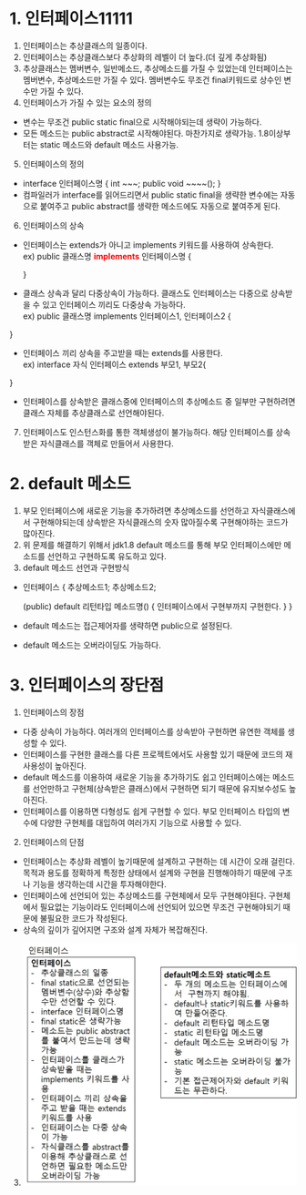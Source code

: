 # 1. 인터페이스11111
1. 인터페이스는 추상클래스의 일종이다.
2. 인터페이스는 추상클래스보다 추상화의 레벨이 더 높다.(더 깊게 추상화됨)
3. 추상클래스는 멤버변수, 일반메소드, 추상메소드를 가질 수 있었는데 인터페이스는 멤버변수, 추상메소드만 가질 수 있다. 멤버변수도 무조건 final키워드로 상수인 변수만 가질 수 있다.
4. 인터페이스가 가질 수 있는 요소의 정의
- 변수는 무조건 public static final으로 시작해야되는데 생략이 가능하다.
- 모든 메소드는 public abstract로 시작해야된다. 마찬가지로 생략가능. 1.8이상부터는 static 메소드와 default 메소드 사용가능.
5. 인터페이스의 정의
- interface 인터페이스명 {
     int ~~~;
     public void ~~~~();
  }
- 컴파일러가 interface를 읽어드리면서 public static final을 생략한 변수에는 자동으로 붙여주고 public abstract를 생략한 메소드에도 자동으로 붙여주게 된다.
6. 인터페이스의 상속
- 인터페이스는 extends가 아니고 implements 키워드를 사용하여 상속한다.  
ex) public 클래스명 <b style="color: red;">implements</b> 인터페이스명 {

    }
- 클래스 상속과 달리 다중상속이 가능하다. 클래스도 인터페이스는 다중으로 상속받을 수 있고 인터페이스 끼리도 다중상속 가능하다.  
ex) public 클래스명 implements 인터페이스1, 인터페이스2 {

}
- 인터페이스 끼리 상속을 주고받을 때는 extends를 사용한다.  
ex) interface 자식 인터페이스 extends 부모1, 부모2{

}
- 인터페이스를 상속받은 클래스중에 인터페이스의 추상메소드 중 일부만 구현하려면 클래스 자체를 추상클래스로 선언해야된다.
7. 인터페이스도 인스턴스화를 통한 객체생성이 불가능하다. 해당 인터페이스를 상속받은 자식클래스를 객체로 만들어서 사용한다.

# 2. default 메소드
1. 부모 인터페이스에 새로운 기능을 추가하려면 추상메소드를 선언하고 자식클래스에서 구현해야되는데 상속받은 자식클래스의 숫자 많아질수록 구현해야하는 코드가 많아진다.
2. 위 문제를 해결하기 위해서 jdk1.8 default 메소드를 통해 부모 인터페이스에만 메소드를 선언하고 구현하도록 유도하고 있다.
3. default 메소드 선언과 구현방식
- 인터페이스 {
    추상메소드1;
    추상메소드2;

    (public) default 리턴타입 메소드명() {
        인터페이스에서 구현부까지 구현한다.
    }
  }
- default 메소드는 접근제어자를 생략하면 public으로 설정된다.
- default 메소드는 오버라이딩도 가능하다.

# 3. 인터페이스의 장단점
1. 인터페이스의 장점
- 다중 상속이 가능하다. 여러개의 인터페이스를 상속받아 구현하면 유연한 객체를 생성할 수 있다.
- 인터페이스를 구현한 클래스를 다른 프로젝트에서도 사용할 있기 때문에 코드의 재사용성이 높아진다.
- default 메소드를 이용하여 새로운 기능을 추가하기도 쉽고 인터페이스에는 메소드를 선언만하고 구현체(상속받은 클래스)에서 구현하면 되기 때문에 유지보수성도 높아진다.
- 인터페이스를 이용하면 다형성도 쉽게 구현할 수 있다. 부모 인터페이스 타입의 변수에 다양한 구현체를 대입하여 여러가지 기능으로 사용할 수 있다.
2. 인터페이스의 단점
- 인터페이스는 추상화 레벨이 높기때문에 설계하고 구현하는 데 시간이 오래 걸린다. 목적과 용도를 정확하게 특정한 상태에서 설계와 구현을 진행해야하기 때문에 구조나 기능을 생각하는데 시간을 투자해야한다.
- 인터페이스에 선언되어 있는 추상메소드를 구현체에서 모두 구현해야된다. 구현체에서 필요없는 기능이라도 인터페이스에 선언되어 있으면 무조건 구현해야되기 때문에 불필요한 코드가 작성된다.
- 상속의 깊이가 깊어지면 구조와 설계 자체가 복잡해진다.
3. <img src="images/인터페이스.jpg">